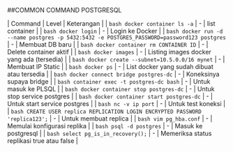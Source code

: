 ##COMMON COMMAND POSTGRESQL

| Command  | Level  | Keterangan  |
| ```bash docker container ls -a``` | - | list container |
| ```bash docker login``` | - | Login ke Docker |
| ```bash docker run -d --name postgres -p 5432:5432 -e POSTGRES_PASSWORD=password123 postgres``` | - | Membuat DB baru |
| ```bash docker container rm CONTAINER ID``` | - | Delete container aktif |
| ```bash docker images``` | - | Listing images docker yang ada (tersedia) |
| ```bash docker create --subnet=10.5.0.0/16 mynet``` | - | Membuat IP Static |
| ```bash docker ps``` | - | List docker yang sudah dibuat atau tersedia |
| ```bash docker connect bridge postgres-dc``` | - | Koneksinya supaya bridge |
| ```bash container exec -t postgres-dc bash``` | - | Untuk masuk ke PLSQL |
| ```bash docker container stop postgres-dc``` | - | Untuk stop service postgres |
| ```bash docker container start postgres-dc``` | - | Untuk start service postgres |
| ```bash nc -v ip port``` | - | Untuk test koneksi |
| ```bash CREATE USER replica REPLICATION LOGIN ENCRYPTED PASSWORD 'replica123';``` | - | Untuk membuat replica |
| ```bash vim pg_hba.conf``` | - | Memulai konfigurasi replika |
| ```bash psql -d postgres``` | - | Masuk ke postgresql |
| ```bash select pg_is_in_recovery();``` | - | Memeriksa status replikasi true atau false |




